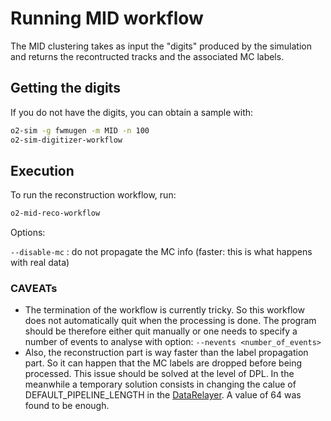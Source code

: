 <!-- doxy
\page refMUONMIDWorkflow MID Workflow
/doxy -->

# Running MID workflow

The MID clustering takes as input the "digits" produced by the simulation and returns the recontructed tracks and the associated MC labels.

## Getting the digits
If you do not have the digits, you can obtain a sample with:
```bash
o2-sim -g fwmugen -m MID -n 100
o2-sim-digitizer-workflow
```

## Execution
To run the reconstruction workflow, run:
```bash
o2-mid-reco-workflow
```

Options:

`--disable-mc`
:  do not propagate the MC info (faster: this is what happens with real data)

### CAVEATs

*   The termination of the workflow is currently tricky. So this workflow does not automatically quit when the processing is done. The program should be therefore either quit manually or one needs to specify a number of events to analyse with option: `--nevents <number_of_events>`
*   Also, the reconstruction part is way faster than the label propagation part. So it can happen that the MC labels are dropped before being processed. This issue should be solved at the level of DPL. In the meanwhile a temporary solution consists in changing the calue of DEFAULT_PIPELINE_LENGTH in the  [DataRelayer](../../../../Framework/Core/src/DataRelayer.cxx). A value of 64 was found to be enough.